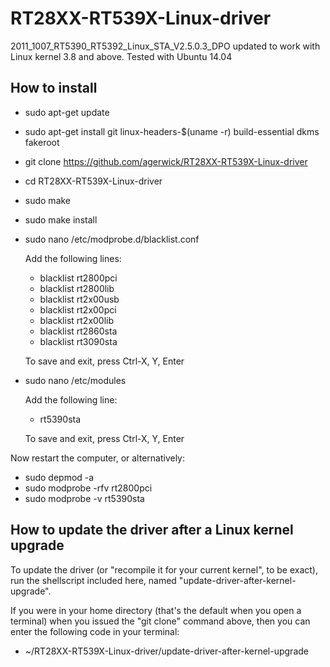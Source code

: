 RT28XX-RT539X-Linux-driver
==========================

2011_1007_RT5390_RT5392_Linux_STA_V2.5.0.3_DPO updated to work with Linux kernel 3.8 and above.
Tested with Ubuntu 14.04

How to install
--------------

- sudo apt-get update
- sudo apt-get install git linux-headers-$(uname -r) build-essential dkms fakeroot
- git clone https://github.com/agerwick/RT28XX-RT539X-Linux-driver
- cd RT28XX-RT539X-Linux-driver
- sudo make
- sudo make install
- sudo nano /etc/modprobe.d/blacklist.conf
  
  Add the following lines:
  - blacklist rt2800pci
  - blacklist rt2800lib
  - blacklist rt2x00usb
  - blacklist rt2x00pci
  - blacklist rt2x00lib
  - blacklist rt2860sta
  - blacklist rt3090sta
  
  To save and exit, press Ctrl-X, Y, Enter
- sudo nano /etc/modules
  
  Add the following line:
  - rt5390sta
  
  To save and exit, press Ctrl-X, Y, Enter

Now restart the computer, or alternatively:
- sudo depmod -a
- sudo modprobe -rfv rt2800pci
- sudo modprobe -v rt5390sta

How to update the driver after a Linux kernel upgrade
-----------------------------------------------------
To update the driver (or "recompile it for your current kernel", to be exact), run the shellscript included here, named "update-driver-after-kernel-upgrade".

If you were in your home directory (that's the default when you open a terminal) when you issued the "git clone" command above, then you can enter the following code in your terminal:
- ~/RT28XX-RT539X-Linux-driver/update-driver-after-kernel-upgrade
